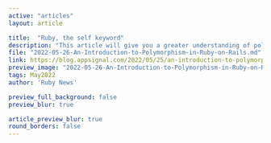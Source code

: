 ```yaml
---
active: "articles"
layout: article

title:  "Ruby, the self keyword"
description: "This article will give you a greater understanding of polymorphism, specifically in Ruby on Rails."
file: "2022-05-26-An-Introduction-to-Polymorphism-in-Ruby-on-Rails.md"
link: https://blog.appsignal.com/2022/05/25/an-introduction-to-polymorphism-in-ruby-on-rails.html 
preview_image: "2022-05-26-An-Introduction-to-Polymorphism-in-Ruby-on-Rails.jpg"
tags: May2022
author: 'Ruby News'

preview_full_background: false
preview_blur: true

article_preview_blur: true
round_borders: false
---
```

